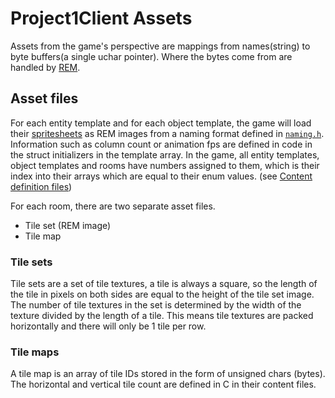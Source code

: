 # Project1Client Assets

Assets from the game's perspective are mappings from 
names(string) to byte buffers(a single uchar pointer).
Where the bytes come from are handled by [REM](project1client_rem.md).

## Asset files

For each entity template and for each object template,
the game will load their [spritesheets](project1_sprites.md) as REM images
from a naming format defined in [`naming.h`](/src/Project1Client/naming.h).
Information such as column count or animation fps are defined in
code in the struct initializers in the template array.
In the game, all entity templates, object templates and rooms
have numbers assigned to them, which is their index into
their arrays which are equal to their enum values.
(see [Content definition files](/src/Project1Client/README.md#Content-definition-files))

For each room, there are two separate asset files.

- Tile set (REM image)
- Tile map

### Tile sets

Tile sets are a set of tile textures, a tile is
always a square, so the length of the tile in pixels
on both sides are equal to the height of the tile set
image. The number of tile textures in the set is
determined by the width of the texture divided by
the length of a tile. This means tile textures
are packed horizontally and there will only be
1 tile per row.

### Tile maps

A tile map is an array of tile IDs stored in the form
of unsigned chars (bytes). The horizontal and vertical
tile count are defined in C in their content files.
